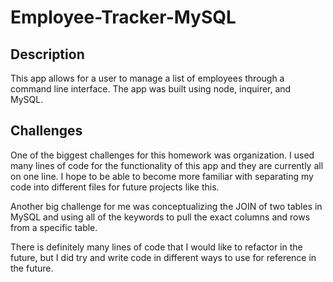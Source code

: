 # Employee-Tracker-MySQL
## Description
This app allows for a user to manage a list of employees through a command line interface. The app was built using node, inquirer, and MySQL.

## Challenges
One of the biggest challenges for this homework was organization. I used many lines of code for the functionality of this app and they are currently all on one line. I hope to be able to become more familiar with separating my code into different files for future projects like this.

Another big challenge for me was conceptualizing the JOIN of two tables in MySQL and using all of the keywords to pull the exact columns and rows from a specific table.

There is definitely many lines of code that I would like to refactor in the future, but I did try and write code in different ways to use for reference in the future.
